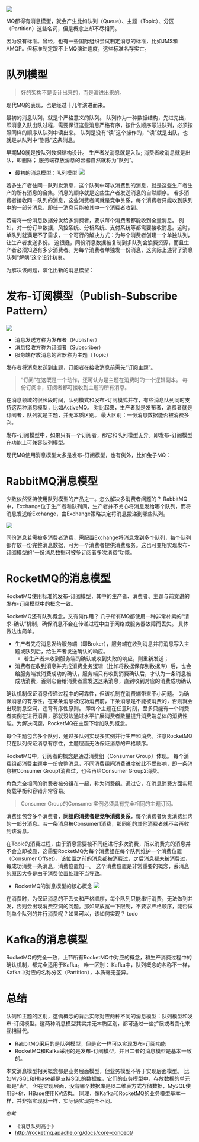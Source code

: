 ![](https://img-blog.csdnimg.cn/20200730094635588.png?x-oss-process=image/watermark,type_ZmFuZ3poZW5naGVpdGk,shadow_10,text_aHR0cHM6Ly9ibG9nLmNzZG4ubmV0L3FxXzMzNTg5NTEw,size_1,color_FFFFFF,t_70)

MQ都得有消息模型，就会产生比如队列（Queue）、主题（Topic）、分区（Partition）这些名词，但是概念上却不尽相同。

因为没有标准。曾经，也有一些国际组织尝试制定消息的标准，比如JMS和AMQP。但标准制定跟不上MQ演进速度，这些标准名存实亡。

# 队列模型
> 好的架构不是设计出来的，而是演进出来的。 

现代MQ的表现，也是经过十几年演进而来。

最初的消息队列，就是个严格意义的队列。
队列作为一种数据结构，先进先出，即消息入队出队过程，需要保证这些消息严格有序，按什么顺序写进队列，必须按照同样的顺序从队列中读出来。
队列是没有“读”这个操作的，“读”就是出队，也就是从队列中“删除”这条消息。

早期MQ就是按队列数据结构设计。
生产者发消息就是入队;
消费者收消息就是出队，即删除；
服务端存放消息的容器自然就称为“队列”。

- 最初的消息模型：队列模型
![](https://img-blog.csdnimg.cn/20200729220552943.png?x-oss-process=image/watermark,type_ZmFuZ3poZW5naGVpdGk,shadow_10,text_aHR0cHM6Ly9ibG9nLmNzZG4ubmV0L3FxXzMzNTg5NTEw,size_1,color_FFFFFF,t_70)

若多生产者往同一队列发消息，这个队列中可以消费到的消息，就是这些生产者生产的所有消息的合集。消息的顺序就是这些生产者发送消息的自然顺序。
若多消费者接收同一队列的消息，这些消费者间就是竞争关系，每个消费者只能收到队列中的一部分消息，即任一消息只能被其中一个消费者收到。

若需将一份消息数据分发给多消费者，要求每个消费者都能收到全量消息。
例如，对一份订单数据，风控系统、分析系统、支付系统等都需要接收消息。这时，单队列就满足不了需求，一个可行的解决方式：为每个消费者创建一个单独队列，让生产者发送多份。
这很蠢，同份消息数据被复制到多队列会浪费资源，而且生产者必须知道有多少消费者。为每个消费者单独发一份消息，这实际上违背了消息队列“解耦”这个设计初衷。

为解决该问题，演化出新的消息模型：
# 发布-订阅模型（Publish-Subscribe Pattern）
![](https://img-blog.csdnimg.cn/20200729231404621.png?x-oss-process=image/watermark,type_ZmFuZ3poZW5naGVpdGk,shadow_10,text_aHR0cHM6Ly9ibG9nLmNzZG4ubmV0L3FxXzMzNTg5NTEw,size_1,color_FFFFFF,t_70)

- 消息发送方称为发布者（Publisher）
- 消息接收方称为订阅者（Subscriber）
- 服务端存放消息的容器称为主题（Topic）

发布者将消息发送到主题，订阅者在接收消息前需先“订阅主题”。

> “订阅”在这既是一个动作，还可认为是主题在消费时的一个逻辑副本。
> 每份订阅中，订阅者都可接收到主题的所有消息。

在消息领域的很长段时间，队列模式和发布-订阅模式并存，有些消息队列同时支持这两种消息模型，比如ActiveMQ。
对比起来，生产者就是发布者，消费者就是订阅者，队列就是主题，并无本质区别。
最大区别：一份消息数据能否被消费多次。

发布-订阅模型中，如果只有一个订阅者，那它和队列模型无异。即发布-订阅模型在功能上可兼容队列模型。

现代MQ使用消息模型大多是发布-订阅模型，也有例外，比如兔子MQ：
# RabbitMQ消息模型
少数依然坚持使用队列模型的产品之一。怎么解决多消费者问题的？
RabbitMQ中，Exchange位于生产者和队列间，生产者并不关心将消息发给哪个队列，而将消息发送给Exchange，由Exchange策略决定将消息投递到哪些队列。

![](https://img-blog.csdnimg.cn/20200730000050781.png?x-oss-process=image/watermark,type_ZmFuZ3poZW5naGVpdGk,shadow_10,text_aHR0cHM6Ly9ibG9nLmNzZG4ubmV0L3FxXzMzNTg5NTEw,size_1,color_FFFFFF,t_70)

同份消息若需被多消费者消费，需配置Exchange将消息发到多个队列，每个队列都存放一份完整消息数据，可为一个消费者提供消费服务。这也可变相实现发布-订阅模型的“一份消息数据可被多订阅者多次消费”功能。


# RocketMQ的消息模型
RocketMQ使用标准的发布-订阅模型，其中的生产者、消费者、主题与前文讲的发布-订阅模型中的概念一致。

RocketMQ还有队列概念，又有何作用？
几乎所有MQ都使用一种非常朴素的“请求-确认”机制，确保消息不会在传递过程中由于网络或服务器故障而丢失。
具体做法也简单。
- 生产者先将消息发给服务端（即Broker），服务端在收到消息并将消息写入主题或队列后，给生产者发送确认的响应。
	- 若生产者未收到服务端的确认或收到失败的响应，则重新发送；
- 消费者在收到消息并完成消费业务逻辑（比如将数据保存到数据库）后，也会给服务端发消费成功的确认，服务端只有收到消费确认后，才认为一条消息被成功消费，否则它会给消费者重发送这条消息，直到收到对应的消费成功确认

确认机制保证消息传递过程中的可靠性，但该机制在消费端带来不小问题。
为确保消息的有序性，在某条消息被成功消费前，下条消息是不能被消费的，否则就会出现消息空洞，违背有序性原则。
即每个主题在任意时刻，至多只能有一个消费者实例在进行消费，那就没法通过水平扩展消费者数量提升消费端总体的消费性能。为解决问题，RocketMQ在主题下增加队列概念。

每个主题包含多个队列，通过多队列实现多实例并行生产和消费。注意RocketMQ只在队列保证消息有序性，主题层面无法保证消息的严格顺序。

RocketMQ中，订阅者的概念是通过消费组（Consumer Group）体现。
每个消费组都消费主题中一份完整消息，不同消费组间消费进度彼此不受影响，即一条消息被Consumer Group1消费过，也会再给Consumer Group2消费。

角色完全相同的消费者被分组在一起，称为消费组。通过它，在消息消费方面实现负载平衡和容错非常容易。
> Consumer Group的Consumer实例必须具有完全相同的主题订阅。

消费组包含多个消费者，**同组的消费者是竞争消费关系**，每个消费者负责消费组内的一部分消息。若一条消息被Consumer1消费，那同组的其他消费者就不会再收到该消息。

在Topic的消费过程，由于消息需要被不同组进行多次消费，所以消费完的消息并不会立即被删，这需要RocketMQ为每个消费组在每个队列维护一个消费位置（Consumer Offset），该位置之前的消息都被消费过，之后消息都未被消费过，每成功消费一条消息，消费位置加一。
这个消费位置是非常重要的概念，丢消息的原因大多是由于消费位置处理不当导致。


- RocketMQ的消息模型的核心概念
![](https://img-blog.csdnimg.cn/2020073000011641.png?x-oss-process=image/watermark,type_ZmFuZ3poZW5naGVpdGk,shadow_10,text_aHR0cHM6Ly9ibG9nLmNzZG4ubmV0L3FxXzMzNTg5NTEw,size_1,color_FFFFFF,t_70)

在消费时，为保证消息的不丢失和严格顺序，每个队列只能串行消费，无法做到并发，否则会出现消费空洞的问题。那如果放宽一下限制，不要求严格顺序，能否做到单个队列的并行消费呢？如果可以，该如何实现？
todo
# Kafka的消息模型
RocketMQ的完全一致，上节所有RocketMQ中对应的概念，和生产消费过程中的确认机制，都完全适用于Kafka。
唯一区别：
Kafka中，队列概念的名称不一样，Kafka中对应的名称分区（Partition），本质毫无差异。

# 总结
队列和主题的区别，这俩概念的背后实际对应两种不同的消息模型：队列模型和发布-订阅模型。这两种消息模型其实并无本质区别，都可通过一些扩展或者变化来互相替代。

- RabbitMQ采用的是队列模型，但是它一样可以实现发布-订阅功能
- RocketMQ和Kafka采用的是发布-订阅模型，并且二者的消息模型是基本一致的。

本文消息模型相关概念都是业务层面模型，但业务模型不等于实现层面模型。
比如MySQL和Hbase都是支持SQL的数据库，它们的业务模型中，存放数据的单元都是“表”。
但在实现层面，没有哪个数据库是以二维表方式存储数据，MySQL使用B+树，HBase使用KV结构。
同理，像Kafka和RocketMQ的业务模型基本一样，并非指实现就一样，实际俩实现完全不同。


参考
- 《消息队列高手》
- http://rocketmq.apache.org/docs/core-concept/